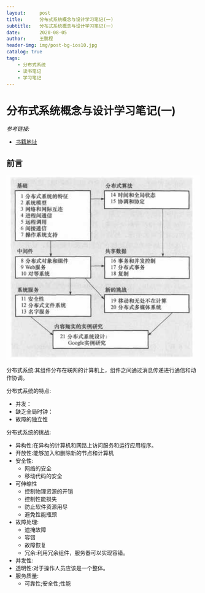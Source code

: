 ```yaml
---
layout:     post
title:      分布式系统概念与设计学习笔记(一)
subtitle:   分布式系统概念与设计学习笔记(一)
date:       2020-08-05
author:     王鹏程
header-img: img/post-bg-ios10.jpg
catalog: true
tags:
    - 分布式系统
    - 读书笔记
    - 学习笔记
---
```


# 分布式系统概念与设计学习笔记(一)

_参考链接:_ 
- [书籍地址](https://github.com/wornxiao/IT_tech_Book/blob/master/%E5%88%86%E5%B8%83%E5%BC%8F%E7%B3%BB%E7%BB%9F%E6%A6%82%E5%BF%B5%E4%B8%8E%E8%AE%BE%E8%AE%A1%20%E5%8E%9F%E4%B9%A6%E7%AC%AC5%E7%89%88.pdf)

## 前言

![本书主要结构](../img/2020-08-05-01-14-58.png)

分布式系统:其组件分布在联网的计算机上，组件之间通过消息传递进行通信和动作协调。

分布式系统的特点:
- 并发：
- 缺乏全局时钟：
- 故障的独立性

分布式系统的挑战:
- 异构性:在异构的计算机和网路上访问服务和运行应用程序。
- 开放性:能够加入和删除新的节点和计算机
- 安全性:
    - 网络的安全
    - 移动代码的安全
- 可伸缩性
    - 控制物理资源的开销
    - 控制性能损失
    - 防止软件资源用尽
    - 避免性能瓶颈
- 故障处理:
    - 遮掩故障
    - 容错
    - 故障恢复
    - 冗余:利用冗余组件，服务器可以实现容错。
- 并发性:
- 透明性:对于操作人员应该是一个整体。
- 服务质量:
    - 可靠性;安全性;性能

